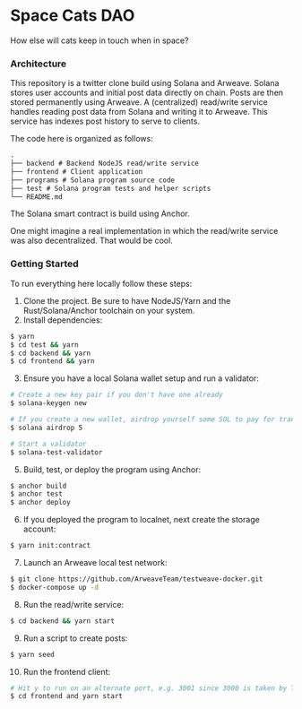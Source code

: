 # Space Cats DAO

How else will cats keep in touch when in space?

### Architecture

This repository is a twitter clone build using Solana and Arweave. Solana stores user accounts and initial post data directly on chain. Posts are then stored permanently using Arweave. A (centralized) read/write service handles reading post data from Solana and writing it to Arweave. This service has indexes post history to serve to clients.

The code here is organized as follows:

```md
.
├── backend # Backend NodeJS read/write service
├── frontend # Client application
├── programs # Solana program source code
├── test # Solana program tests and helper scripts
└── README.md
```

The Solana smart contract is build using Anchor.

One might imagine a real implementation in which the read/write service was also decentralized. That would be cool.

### Getting Started

To run everything here locally follow these steps:

1. Clone the project. Be sure to have NodeJS/Yarn and the Rust/Solana/Anchor toolchain on your system.
2. Install dependencies:

```sh
$ yarn
$ cd test && yarn
$ cd backend && yarn
$ cd frontend && yarn
```

3. Ensure you have a local Solana wallet setup and run a validator:

```sh
# Create a new key pair if you don't have one already
$ solana-keygen new

# If you create a new wallet, airdrop yourself some SOL to pay for transactions
$ solana airdrop 5

# Start a validator
$ solana-test-validator
```

5. Build, test, or deploy the program using Anchor:

```sh
$ anchor build
$ anchor test
$ anchor deploy
```

6. If you deployed the program to localnet, next create the storage account:

```sh
$ yarn init:contract
```

7. Launch an Arweave local test network:

```sh
$ git clone https://github.com/ArweaveTeam/testweave-docker.git
$ docker-compose up -d
```

8. Run the read/write service:

```sh
$ cd backend && yarn start
```

9. Run a script to create posts:

```sh
$ yarn seed
```

10. Run the frontend client:

```sh
# Hit y to run on an alternate port, e.g. 3001 since 3000 is taken by TestWeave
$ cd frontend and yarn start
```
